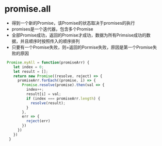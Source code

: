 # promise.all
  
  - 得到一个新的Promise，该Promise的状态取决于promises的执行  
  - promises是一个迭代器，包含多个Promise  
  - 全部Promise成功，返回的Promise才成功，数据为所有Primsise成功的数据，并且顺序时按照传入的顺序排列   
  - 只要有一个Promise失败，则=返回的Pormise失败，原因是第一个Promise失败的原因  

```js
 Promise.myAll = function(promiseArr) {
    let index = 0;
    let result = [];
    return new Promise((resolve, reject) => {
      promiseArr.forEach((promise, i) => {
        Promise.resolve(promise).then(val => {
          index++;
          result[i] = val;
          if (index === promiseArr.length) {
            resolve(result);
          }
        }, 
        err => {
          reject(err)
        })
      })
    })
  }
```